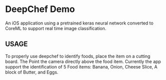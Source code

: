 # DeepChef Demo

An iOS application using a pretrained keras neural network converted to CoreML to support real time image classification. 

## USAGE
To properly use deepchef to identify foods, place the item on a cutting board. The Point the camera directly above the food item. Currently the app support the identification of 5 Food items: Banana, Onion, Cheese Slice, A block of Butter, and Eggs.
